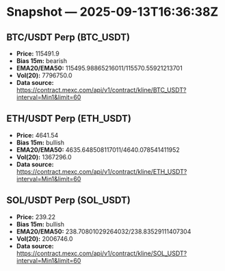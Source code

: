 # Snapshot — 2025-09-13T16:36:38Z

## BTC/USDT Perp (BTC_USDT)
- **Price:** 115491.9
- **Bias 15m:** bearish
- **EMA20/EMA50:** 115495.98865216011/115570.55921213701
- **Vol(20):** 7796750.0
- **Data source:** https://contract.mexc.com/api/v1/contract/kline/BTC_USDT?interval=Min1&limit=60

## ETH/USDT Perp (ETH_USDT)
- **Price:** 4641.54
- **Bias 15m:** bullish
- **EMA20/EMA50:** 4635.648508117011/4640.078541411952
- **Vol(20):** 1367296.0
- **Data source:** https://contract.mexc.com/api/v1/contract/kline/ETH_USDT?interval=Min1&limit=60

## SOL/USDT Perp (SOL_USDT)
- **Price:** 239.22
- **Bias 15m:** bullish
- **EMA20/EMA50:** 238.70801029264032/238.83529111407304
- **Vol(20):** 2006746.0
- **Data source:** https://contract.mexc.com/api/v1/contract/kline/SOL_USDT?interval=Min1&limit=60
